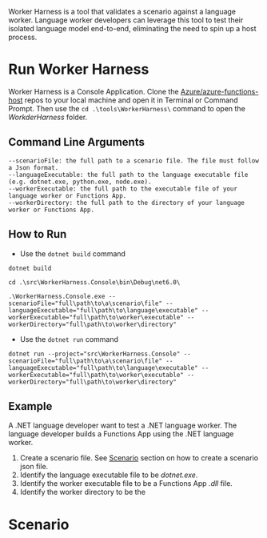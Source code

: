 Worker Harness is a tool that validates a scenario against a language worker. Language worker developers can leverage this tool to test their isolated language model end-to-end, eliminating the need to spin up a host process.

# Run Worker Harness
Worker Harness is a Console Application. Clone the [Azure/azure-functions-host](https://github.com/Azure/azure-functions-host/) repos to your local machine and open it in Terminal or Command Prompt. Then use the `cd .\tools\WorkerHarness\` command to open the *WorkderHarness* folder.

## Command Line Arguments
```
--scenarioFile: the full path to a scenario file. The file must follow a Json format.
--languageExecutable: the full path to the language executable file (e.g. dotnet.exe, python.exe, node.exe).
--workerExecutable: the full path to the executable file of your language worker or Functions App.
--workerDirectory: the full path to the directory of your language worker or Functions App.
```

## How to Run
* Use the `dotnet build` command
```
dotnet build

cd .\src\WorkerHarness.Console\bin\Debug\net6.0\

.\WorkerHarness.Console.exe --scenarioFile="full\path\to\a\scenario\file" --languageExecutable="full\path\to\language\executable" --workerExecutable="full\path\to\worker\executable" --workerDirectory="full\path\to\worker\directory"
```
* Use the `dotnet run` command
```
dotnet run --project="src\WorkerHarness.Console" --scenarioFile="full\path\to\a\scenario\file" --languageExecutable="full\path\to\language\executable" --workerExecutable="full\path\to\worker\executable" --workerDirectory="full\path\to\worker\directory"
```

## Example
A .NET language developer want to test a .NET language worker. The language developer builds a Functions App using the .NET language worker. 
1. Create a scenario file. See [Scenario](#scenario) section on how to create a scenario json file.
2. Identify the language executable file to be *dotnet.exe*. 
3. Identify the worker executable file to be a Functions App *.dll* file. 
4. Identify the worker directory to be the 

# Scenario

